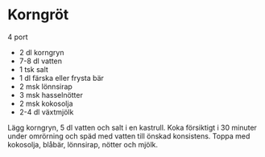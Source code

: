 # Korngröt

4 port

 - 2 dl korngryn
 - 7-8 dl vatten
 - 1 tsk salt
 - 1 dl färska eller frysta bär
 - 2 msk lönnsirap
 - 3 msk hasselnötter
 - 2 msk kokosolja
 - 2-4 dl växtmjölk

Lägg korngryn, 5 dl vatten och salt i en kastrull. Koka försiktigt i 30 minuter under omrörning och späd med vatten till önskad konsistens. Toppa med kokosolja, blåbär, lönnsirap, nötter och mjölk.
